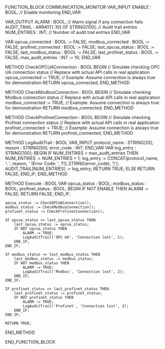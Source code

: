FUNCTION_BLOCK COMMUNICATION_MONITOR
VAR_INPUT
    ENABLE : BOOL; // Enable monitoring
END_VAR

VAR_OUTPUT
    ALARM : BOOL; // Alarm signal if any connection fails
    AUDIT_TRAIL : ARRAY[1..10] OF STRING[100]; // Audit trail entries
    NUM_ENTRIES : INT; // Number of audit trail entries
END_VAR

VAR
    opcua_connected : BOOL := FALSE;
    modbus_connected : BOOL := FALSE;
    profinet_connected : BOOL := FALSE;
    last_opcua_status : BOOL := FALSE;
    last_modbus_status : BOOL := FALSE;
    last_profinet_status : BOOL := FALSE;
    max_audit_entries : INT := 10;
END_VAR

METHOD CheckOPCUAConnection : BOOL
BEGIN
    // Simulate checking OPC UA connection status
    // Replace with actual API calls in real application
    opcua_connected := TRUE; // Example: Assume connection is always true for demonstration
    RETURN opcua_connected;
END_METHOD

METHOD CheckModbusConnection : BOOL
BEGIN
    // Simulate checking Modbus connection status
    // Replace with actual API calls in real application
    modbus_connected := TRUE; // Example: Assume connection is always true for demonstration
    RETURN modbus_connected;
END_METHOD

METHOD CheckProfinetConnection : BOOL
BEGIN
    // Simulate checking Profinet connection status
    // Replace with actual API calls in real application
    profinet_connected := TRUE; // Example: Assume connection is always true for demonstration
    RETURN profinet_connected;
END_METHOD

METHOD LogAuditTrail : BOOL
VAR_INPUT
    protocol_name : STRING[20];
    reason : STRING[50];
    error_code : INT;
END_VAR
VAR
    log_entry : STRING[100];
BEGIN
    IF NUM_ENTRIES < max_audit_entries THEN
        NUM_ENTRIES := NUM_ENTRIES + 1;
        log_entry := CONCAT(protocol_name, ': ', reason, ' (Error Code: ', TO_STRING(error_code), ')');
        AUDIT_TRAIL[NUM_ENTRIES] := log_entry;
        RETURN TRUE;
    ELSE
        RETURN FALSE;
    END_IF;
END_METHOD

METHOD Execute : BOOL
VAR
    opcua_status : BOOL;
    modbus_status : BOOL;
    profinet_status : BOOL;
BEGIN
    IF NOT ENABLE THEN
        ALARM := FALSE;
        RETURN FALSE;
    END_IF;

    opcua_status := CheckOPCUAConnection();
    modbus_status := CheckModbusConnection();
    profinet_status := CheckProfinetConnection();

    IF opcua_status <> last_opcua_status THEN
        last_opcua_status := opcua_status;
        IF NOT opcua_status THEN
            ALARM := TRUE;
            LogAuditTrail('OPC UA', 'Connection lost', 1);
        END_IF;
    END_IF;

    IF modbus_status <> last_modbus_status THEN
        last_modbus_status := modbus_status;
        IF NOT modbus_status THEN
            ALARM := TRUE;
            LogAuditTrail('Modbus', 'Connection lost', 2);
        END_IF;
    END_IF;

    IF profinet_status <> last_profinet_status THEN
        last_profinet_status := profinet_status;
        IF NOT profinet_status THEN
            ALARM := TRUE;
            LogAuditTrail('Profinet', 'Connection lost', 3);
        END_IF;
    END_IF;

    RETURN TRUE;
END_METHOD

END_FUNCTION_BLOCK




